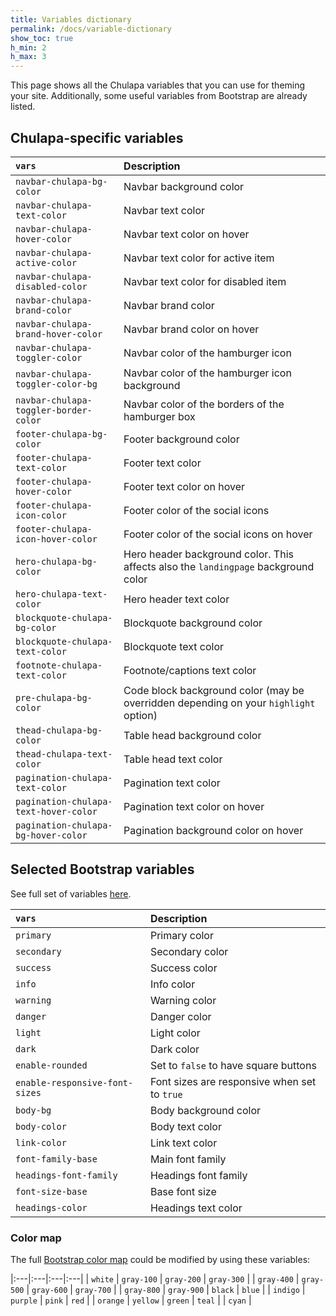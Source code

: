 ```yaml
---
title: Variables dictionary
permalink: /docs/variable-dictionary
show_toc: true
h_min: 2
h_max: 3
---
```


This page shows all the <span class="chulapa">Chulapa</span> variables that you can use for theming your site. Additionally, some useful variables from Bootstrap are already listed.

<h2 id="theming"><span class="chulapa">Chulapa</span>-specific variables</h2>


| `vars` | Description |
|:---|:---|
| `navbar-chulapa-bg-color` | Navbar background color |
| `navbar-chulapa-text-color` | Navbar text color |
| `navbar-chulapa-hover-color` | Navbar text color on hover |
| `navbar-chulapa-active-color` | Navbar text color for active item |
| `navbar-chulapa-disabled-color` | Navbar text color for disabled item |
| `navbar-chulapa-brand-color` | Navbar brand color |
| `navbar-chulapa-brand-hover-color` | Navbar brand color on hover |
| `navbar-chulapa-toggler-color` | Navbar color of the hamburger icon |
| `navbar-chulapa-toggler-color-bg` | Navbar color of the hamburger icon background |
| `navbar-chulapa-toggler-border-color` | Navbar color of the borders of the hamburger box |
| `footer-chulapa-bg-color` | Footer background color |
| `footer-chulapa-text-color` | Footer text color |
| `footer-chulapa-hover-color` | Footer text color on hover |
| `footer-chulapa-icon-color` | Footer color of the social icons |
| `footer-chulapa-icon-hover-color` | Footer color of the social icons on hover |
| `hero-chulapa-bg-color` | Hero header background color. This affects also the `landingpage` background color |
| `hero-chulapa-text-color` | Hero header text color |
| `blockquote-chulapa-bg-color` | Blockquote background color |
| `blockquote-chulapa-text-color` | Blockquote text color |
| `footnote-chulapa-text-color` | Footnote/captions text color |
| `pre-chulapa-bg-color` | Code block background color (may be overridden depending on your `highlight`  option) |
| `thead-chulapa-bg-color` | Table head background color |
| `thead-chulapa-text-color` | Table head text color |
| `pagination-chulapa-text-color` | Pagination text color |
| `pagination-chulapa-text-hover-color` | Pagination text color on hover |
| `pagination-chulapa-bg-hover-color` | Pagination background color on hover |

## Selected Bootstrap variables

See full set of variables [here](https://raw.githubusercontent.com/dieghernan/chulapa/master/_sass/bootstrap/_variables.scss).

| `vars` | Description |
|:---|:---|
| `primary` | Primary color |
| `secondary` | Secondary color |
| `success` | Success color |
| `info` | Info color |
| `warning` | Warning color |
| `danger` | Danger color |
| `light` | Light color |
| `dark` | Dark color |
| `enable-rounded` | Set to `false` to have square buttons |
| `enable-responsive-font-sizes` | Font sizes are responsive when set to `true`  |
| `body-bg` | Body background color |
| `body-color` | Body text color |
| `link-color` | Link text color |
| `font-family-base` | Main font family |
| `headings-font-family` | Headings font family |
| `font-size-base` | Base font size |
| `headings-color` | Headings text color |


### Color map

The full [Bootstrap color map](https://getbootstrap.com/docs/4.5/getting-started/theming/#color) could be modified by using these variables:

|:---|:---|:---|:---|
| `white` |  `gray-100` |  `gray-200` | `gray-300` | 
| `gray-400` |  `gray-500` |  `gray-600` |  `gray-700` | 
| `gray-800` |  `gray-900` |  `black` |  `blue` | 
| `indigo` | `purple` |  `pink` |  `red` | 
| `orange` | `yellow` |  `green` |  `teal` | 
| `cyan` | 

